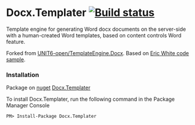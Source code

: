 # Docx.Templater [![Build status](https://ci.appveyor.com/api/projects/status/in6k3cgm6yof1fpa/branch/master?svg=true)](https://ci.appveyor.com/project/leechdraw/docx-templater/branch/master)

Template engine for generating Word docx documents on the server-side with a human-created Word templates, based on content controls Word feature.

Forked from [UNIT6-open/TemplateEngine.Docx](https://github.com/UNIT6-open/TemplateEngine.Docx).
Based on [Eric White code sample](http://msdn.microsoft.com/en-us/magazine/ee532473.aspx).


### Installation
Package on [nuget](https://nuget.org) [Docx.Templater](https://www.nuget.org/packages/Docx.Templater/)

To install Docx.Templater, run the following command in the Package Manager Console

`PM> Install-Package Docx.Templater`
